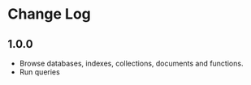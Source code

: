 # Change Log

## 1.0.0

* Browse databases, indexes, collections, documents and functions.
* Run queries